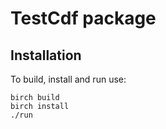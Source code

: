 # TestCdf package

## Installation

To build, install and run use:

    birch build
    birch install
    ./run
